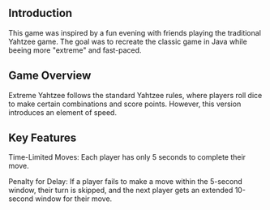 
## Introduction

This game was inspired by a fun evening with friends playing the traditional Yahtzee game. The goal was to recreate the classic game in Java while beeing more "extreme" and fast-paced.


## Game Overview

Extreme Yahtzee follows the standard Yahtzee rules, where players roll dice to make certain combinations and score points. However, this version introduces an element of speed.


## Key Features

Time-Limited Moves: Each player has only 5 seconds to complete their move. 

Penalty for Delay: If a player fails to make a move within the 5-second window, their turn is skipped, and the next player gets an extended 10-second window for their move.
